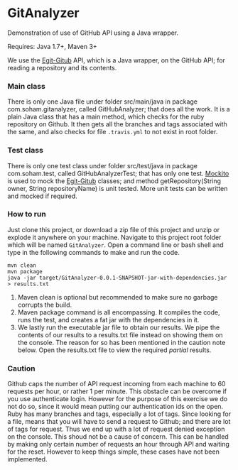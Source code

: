 # GitAnalyzer
Demonstration of use of GitHub API using a Java wrapper.

Requires: Java 1.7+, Maven 3+

We use the [Egit-Gitub](https://github.com/eclipse/egit-github) API, which is a Java wrapper, on
the GitHub API; for reading a repository and its contents.

### Main class
There is only one Java file under folder src/main/java in package com.soham.gitanalyzer, called
GitHubAnalyzer; that does all the work. It is a plain Java class that has a main method, which
checks for the ruby repository on Github. It then gets all the branches and tags associated with
the same, and also checks for file `.travis.yml` to not exist in root folder.

### Test class
There is only one test class under folder src/test/java in package com.soham.test, called
GitHubAnalyzerTest; that has only one test. [Mockito](http://mockito.org/) is used to mock
the [Egit-Gitub](https://github.com/eclipse/egit-github) classes; and method 
getRepository(String owner, String repositoryName) is unit tested. More unit tests can be 
written and mocked if required.

### How to run
Just clone this project, or download a zip file of this project and unzip or explode it anywhere
on your machine. Navigate to this project root folder which will be named `GitAnalyzer`. Open
a command line or bash shell and type in the following commands to make and run the code.

    mvn clean
    mvn package
    java -jar target/GitAnalyzer-0.0.1-SNAPSHOT-jar-with-dependencies.jar > results.txt

1. Maven clean is optional but recommended to make sure no garbage corrupts the build.
2. Maven package command is all encompassing. It compiles the code, runs the test, and creates a
fat jar with the dependencies in it.
3. We lastly run the executable jar file to obtain our results. We pipe the contents of our results
to a results.txt file instead on showing them on the console. The reason for so has been mentioned
in the caution note below. Open the results.txt file to view the required _partial_ results.

### Caution
Github caps the number of API request incoming from each machine to 60 requests per hour, or rather
1 per minute. This obstacle can be overcome if you use authenticate login. However for the purpose
of this exercise we do not do so, since it would mean putting our authentication ids on the open.
Ruby has many branches and tags, especially a lot of tags. Since looking for a file, means that
you will have to send a request to Github; and there are lot of tags for request. Thus we end
up with a lot of request denied exception on the console.
This shoud not be a cause of concern. This can be handled by making only certain number of requests
an hour through API and waiting for the reset. However to keep things simple, these cases have
not been implemented.


